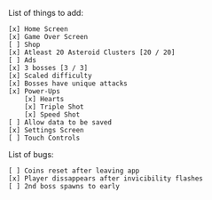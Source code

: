 List of things to add:

	[x] Home Screen
	[x] Game Over Screen
	[ ] Shop
	[x] Atleast 20 Asteroid Clusters [20 / 20]
	[ ] Ads
	[x] 3 bosses [3 / 3]
	[x] Scaled difficulty
	[x] Bosses have unique attacks
	[x] Power-Ups
		[x] Hearts
		[x] Triple Shot
		[x] Speed Shot
	[ ] Allow data to be saved
	[x] Settings Screen
	[ ] Touch Controls

List of bugs:

	[ ] Coins reset after leaving app 
	[x] Player dissappears after invicibility flashes
	[ ] 2nd boss spawns to early




